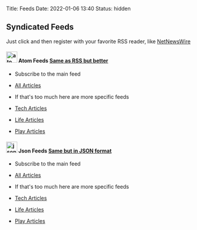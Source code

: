 Title: Feeds
Date: 2022-01-06 13:40
Status: hidden

## Syndicated Feeds

Just click and then register with your favorite RSS reader, like [NetNewsWire](https://netnewswire.com)



#### <img src="/images/256px-Feed-icon.svg.png" alt="atom logo" title="atom logo" width="30"/> Atom Feeds [Same as RSS but better](https://en.wikipedia.org/wiki/Atom_%28Web_standard%29)


- Subscribe to the main feed

- [All Articles](https://64zbit.com/feeds/all.atom.xml)

- If that's too much here are more specific feeds

- [Tech Articles](https://64zbit.com/feeds/tech.atom.xml)

- [Life Articles](https://64zbit.com/feeds/life.atom.xml)

- [Play Articles](https://64zbit.com/feeds/play.atom.xml)

#### <img src="/images/jsonfeed.png" alt="json logo" title="json logo" width="30"/> Json Feeds [Same but in JSON format](https://www.jsonfeed.org)

- Subscribe to the main feed

- [All Articles](https://64zbit.com/feeds/all.json)

- If that's too much here are more specific feeds

- [Tech Articles](https://64zbit.com/feeds/tech.json)

- [Life Articles](https://64zbit.com/feeds/life.json)

- [Play Articles](https://64zbit.com/feeds/play.json)

